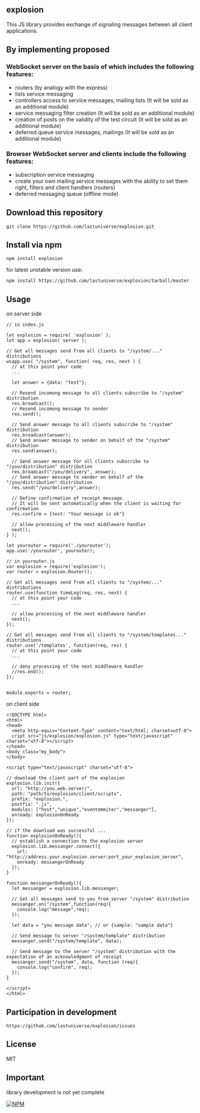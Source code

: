## explosion

This JS library provides exchange of signaling messages between all client applications.

## By implementing proposed

### WebSocket server on the basis of which includes the following features:

- routers (by analogy with the express)
- lists service messaging
- controllers access to service messages, mailing lists (It will be sold as an additional module)
- service messaging filter creation (It will be sold as an additional module)
- creation of posts on the validity of the test circuit (It will be sold as an additional module)
- deferred queue service messages, mailings (It will be sold as an additional module)


### Browser WebSocket server and clients include the following features:
- subscription service messaging
- create your own mailing service messages with the ability to set them right, filters and client handlers (routers)
- deferred messaging queue (offline mode)

## Download this repository
```
git clone https://github.com/lastuniverse/explosion.git
```
## Install  via npm
```
npm install explosion
```

for latest unstable version use:
```
npm install https://github.com/lastuniverse/explosion/tarball/master
```

## Usage

on server side

```
// in index.js

let explosion = require( 'explosion' );
let app = explosion( server );

// Get all messages send from all clients to "/system/..." distributions
wsapp.use( "/system", function( req, res, next ) {
  // at this point your code
  ...

  let answer = {data: "test"};

  // Resend incomong message to all clients subscribe to "/system" distribution
  res.broadcast();
  // Resend incomong message to sender
  res.send();

  // Send answer message to all clients subscribe to "/system" distribution
  res.broadcast(answer);
  // Send answer message to sender on behalf of the "/system" distribution
  res.send(answer);

  // Send answer message for all clients subscribe to "/you/distribution" distribution
  res.broadcast("/you/delivery", answer);
  // Send answer message to sender on behalf of the "/you/distribution" distribution
  res.send("/you/delivery",answer);

  // Define confirmation of receipt message.
  // It will be sent automatically when the client is waiting for confirmation
  res.confirm = {test: "Your message is ok"}
  
  // allow processing of the next middleware handler
  next();
} );

let yourouter = require('./yourouter');
app.use('/yourouter', yourouter);
```

```
// in yourouter.js
var explosion = require('explosion');
var router = explosion.Router();

// Get all messages send from all clients to "/system/..." distributions
router.use(function timeLog(req, res, next) {
  // at this point your code
  ...

  // allow processing of the next middleware handler
  next();
});

// Get all messages send from all clients to "/system/templates..." distributions
router.use('/templates', function(req, res) {
  // at this point your code
  ...

  // deny processing of the next middleware handler
  //res.end();
});


module.exports = router;

```

on client side
```
<!DOCTYPE html>
<html>
<head>
  <meta http-equiv="Content-Type" content="text/html; charset=utf-8">
  cript src="js/explosion/explosion.js" type="text/javascript" charset="utf-8"></script>
</head>
<body class="my_body">
</body>

<script type="text/javascript" charset="utf-8">

// download the client part of the explosion
explosion.lib.init({
  url: "http://you.web.server/",
  path: "path/to/explosion/client/scripts",
  prefix: "explosion.",
  postfix: ".js",
  modules: ["host","unique","eventemmiter","messanger"],
  onready: explosionOnReady
});

// if the download was successful ...
function explosionOnReady(){
  // establish a connection to the explosion server
  explosion.lib.messanger.connect({
    url: "http://address.your.explosion.server:port_your_explosion_server",
    onready: messangerOnReady
  });
}

function messangerOnReady(){
  let messanger = explosion.lib.messanger;

  // Get all messages send to you from server "/system" distribution
  messanger.on("/system",function(req){
    console.log("message",req);
  });

  let data = "you message data"; // or {sample: "sample data"}
  
  // Send message to server "/system/template" distribution
  messanger.send("/system/template", data);

  // Send message to the server "/system" distribution with the expectation of an acknowledgment of receipt
  messanger.send("/system", data, function (req){
    console.log("confirm", req);
  });
}

</script>
</html>
```


## Participation in development
```
https://github.com/lastuniverse/explosion/issues
```
## License

MIT

## Important

library development is not yet complete


[![NPM](https://nodei.co/npm/explosion.png?downloads=true&downloadRank=true&stars=true)](https://nodei.co/npm/explosion/)
